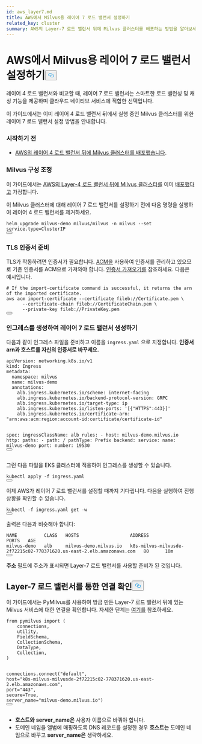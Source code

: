 ```yaml
---
id: aws_layer7.md
title: AWS에서 Milvus용 레이어 7 로드 밸런서 설정하기
related_key: cluster
summary: AWS의 Layer-7 로드 밸런서 뒤에 Milvus 클러스터를 배포하는 방법을 알아보세요.
---
```

<h1 id="Set-up-a-Layer-7-Load-Balancer-for-Milvus-on-AWS" class="common-anchor-header">AWS에서 Milvus용 레이어 7 로드 밸런서 설정하기<button data-href="#Set-up-a-Layer-7-Load-Balancer-for-Milvus-on-AWS" class="anchor-icon" translate="no">
      <svg translate="no"
        aria-hidden="true"
        focusable="false"
        height="20"
        version="1.1"
        viewBox="0 0 16 16"
        width="16"
      >
        <path
          fill="#0092E4"
          fill-rule="evenodd"
          d="M4 9h1v1H4c-1.5 0-3-1.69-3-3.5S2.55 3 4 3h4c1.45 0 3 1.69 3 3.5 0 1.41-.91 2.72-2 3.25V8.59c.58-.45 1-1.27 1-2.09C10 5.22 8.98 4 8 4H4c-.98 0-2 1.22-2 2.5S3 9 4 9zm9-3h-1v1h1c1 0 2 1.22 2 2.5S13.98 12 13 12H9c-.98 0-2-1.22-2-2.5 0-.83.42-1.64 1-2.09V6.25c-1.09.53-2 1.84-2 3.25C6 11.31 7.55 13 9 13h4c1.45 0 3-1.69 3-3.5S14.5 6 13 6z"
        ></path>
      </svg>
    </button></h1><p>레이어 4 로드 밸런서와 비교할 때, 레이어 7 로드 밸런서는 스마트한 로드 밸런싱 및 캐싱 기능을 제공하며 클라우드 네이티브 서비스에 적합한 선택입니다.</p>
<p>이 가이드에서는 이미 레이어 4 로드 밸런서 뒤에서 실행 중인 Milvus 클러스터를 위한 레이어 7 로드 밸런서 설정 방법을 안내합니다.</p>
<h3 id="Before-your-start" class="common-anchor-header">시작하기 전</h3><ul>
<li><a href="/docs/ko/eks.md">AWS의 레이어 4 로드 밸런서 뒤에 Milvus 클러스터를 배포했습니다</a>.</li>
</ul>
<h3 id="Tweak-Milvus-configurations" class="common-anchor-header">Milvus 구성 조정</h3><p>이 가이드에서는 <a href="/docs/ko/eks.md">AWS의 Layer-4 로드 밸런서 뒤에 Milvus 클러스터를</a> 이미 <a href="/docs/ko/eks.md">배포했다고</a> 가정합니다.</p>
<p>이 Milvus 클러스터에 대해 레이어 7 로드 밸런서를 설정하기 전에 다음 명령을 실행하여 레이어 4 로드 밸런서를 제거하세요.</p>
<pre><code translate="no" class="language-bash">helm upgrade milvus-demo milvus/milvus -n milvus --<span class="hljs-built_in">set</span> service.<span class="hljs-built_in">type</span>=ClusterIP
<button class="copy-code-btn"></button></code></pre>
<h3 id="Prepare-TLS-certificates" class="common-anchor-header">TLS 인증서 준비</h3><p>TLS가 작동하려면 인증서가 필요합니다. <a href="https://docs.aws.amazon.com/acm/latest/userguide/acm-overview.html">ACM을</a> 사용하여 인증서를 관리하고 있으므로 기존 인증서를 ACM으로 가져와야 합니다. <a href="https://docs.aws.amazon.com/acm/latest/userguide/import-certificate-api-cli.html#import-certificate-api">인증서 가져오기를</a> 참조하세요. 다음은 예시입니다.</p>
<pre><code translate="no" class="language-bash"># If the <span class="hljs-keyword">import</span>-certificate command is successful, it returns the arn of the imported certificate.
aws acm <span class="hljs-keyword">import</span>-certificate --certificate fileb:<span class="hljs-comment">//Certificate.pem \</span>
      --certificate-chain fileb:<span class="hljs-comment">//CertificateChain.pem \</span>
      --private-key fileb:<span class="hljs-comment">//PrivateKey.pem  </span>
<button class="copy-code-btn"></button></code></pre>
<h3 id="Create-an-Ingress-to-generate-a-Layer-7-Load-Balancer" class="common-anchor-header">인그레스를 생성하여 레이어 7 로드 밸런서 생성하기</h3><p>다음과 같이 인그레스 파일을 준비하고 이름을 <code translate="no">ingress.yaml</code> 으로 지정합니다. <strong>인증서 arn과 호스트를 자신의 인증서로 바꾸세요.</strong></p>
<pre><code translate="no" class="language-yaml">apiVersion: networking.k8s.io/v1
kind: Ingress
metadata:
  namespace: milvus
  name: milvus-demo
  annotations:
    alb.ingress.kubernetes.io/scheme: internet-facing
    alb.ingress.kubernetes.io/backend-protocol-version: GRPC
    alb.ingress.kubernetes.io/target-type: ip
    alb.ingress.kubernetes.io/listen-ports: <span class="hljs-string">&#x27;[{&quot;HTTPS&quot;:443}]&#x27;</span>
    alb.ingress.kubernetes.io/certificate-arn: <span class="hljs-string">&quot;arn:aws:acm:region:account-id:certificate/certificate-id&quot;</span>

spec:
  ingressClassName: alb
  rules:
    - host: milvus-demo.milvus.io
      http:
        paths:
        - path: /
          pathType: Prefix
          backend:
            service:
              name: milvus-demo
              port:
                number: 19530
<button class="copy-code-btn"></button></code></pre>
<p>그런 다음 파일을 EKS 클러스터에 적용하여 인그레스를 생성할 수 있습니다.</p>
<pre><code translate="no" class="language-bash">kubectl apply -f ingress.yaml
<button class="copy-code-btn"></button></code></pre>
<p>이제 AWS가 레이어 7 로드 밸런서를 설정할 때까지 기다립니다. 다음을 실행하여 진행 상황을 확인할 수 있습니다.</p>
<pre><code translate="no" class="language-bash">kubectl -f ingress.yaml <span class="hljs-keyword">get</span> -w
<button class="copy-code-btn"></button></code></pre>
<p>출력은 다음과 비슷해야 합니다:</p>
<pre><code translate="no" class="language-shell">NAME          CLASS   HOSTS                   ADDRESS                                                                PORTS   AGE
milvus-demo   alb     milvus-demo.milvus.io   k8s-milvus-milvusde-2f72215c02-778371620.us-east-2.elb.amazonaws.com   80      10m
<button class="copy-code-btn"></button></code></pre>
<p><strong>주소</strong> 필드에 주소가 표시되면 Layer-7 로드 밸런서를 사용할 준비가 된 것입니다.</p>
<h2 id="Verify-the-connection-through-the-Layer-7-load-balancer" class="common-anchor-header">Layer-7 로드 밸런서를 통한 연결 확인<button data-href="#Verify-the-connection-through-the-Layer-7-load-balancer" class="anchor-icon" translate="no">
      <svg translate="no"
        aria-hidden="true"
        focusable="false"
        height="20"
        version="1.1"
        viewBox="0 0 16 16"
        width="16"
      >
        <path
          fill="#0092E4"
          fill-rule="evenodd"
          d="M4 9h1v1H4c-1.5 0-3-1.69-3-3.5S2.55 3 4 3h4c1.45 0 3 1.69 3 3.5 0 1.41-.91 2.72-2 3.25V8.59c.58-.45 1-1.27 1-2.09C10 5.22 8.98 4 8 4H4c-.98 0-2 1.22-2 2.5S3 9 4 9zm9-3h-1v1h1c1 0 2 1.22 2 2.5S13.98 12 13 12H9c-.98 0-2-1.22-2-2.5 0-.83.42-1.64 1-2.09V6.25c-1.09.53-2 1.84-2 3.25C6 11.31 7.55 13 9 13h4c1.45 0 3-1.69 3-3.5S14.5 6 13 6z"
        ></path>
      </svg>
    </button></h2><p>이 가이드에서는 PyMilvus를 사용하여 방금 만든 Layer-7 로드 밸런서 뒤에 있는 Milvus 서비스에 대한 연결을 확인합니다. 자세한 단계는 <a href="https://milvus.io/docs/v2.3.x/example_code.md">여기를</a> 참조하세요.</p>
<pre><code translate="no" class="language-python"><span class="hljs-keyword">from</span> pymilvus <span class="hljs-keyword">import</span> (
    connections,
    utility,
    FieldSchema,
    CollectionSchema,
    DataType,
    Collection,
)

connections.connect(<span class="hljs-string">&quot;default&quot;</span>, host=<span class="hljs-string">&quot;k8s-milvus-milvusde-2f72215c02-778371620.us-east-2.elb.amazonaws.com&quot;</span>, port=<span class="hljs-string">&quot;443&quot;</span>, secure=<span class="hljs-literal">True</span>, server_name=<span class="hljs-string">&quot;milvus-demo.milvus.io&quot;</span>)
<button class="copy-code-btn"></button></code></pre>
<div class="alert note">
<ul>
<li><strong>호스트와</strong> <strong>server_name은</strong> 사용자 이름으로 바꿔야 합니다.</li>
<li>도메인 네임을 앨범에 매핑하도록 DNS 레코드를 설정한 경우 <strong>호스트는</strong> 도메인 네임으로 바꾸고 <strong>server_name은</strong> 생략하세요.</li>
</ul>
</div>
